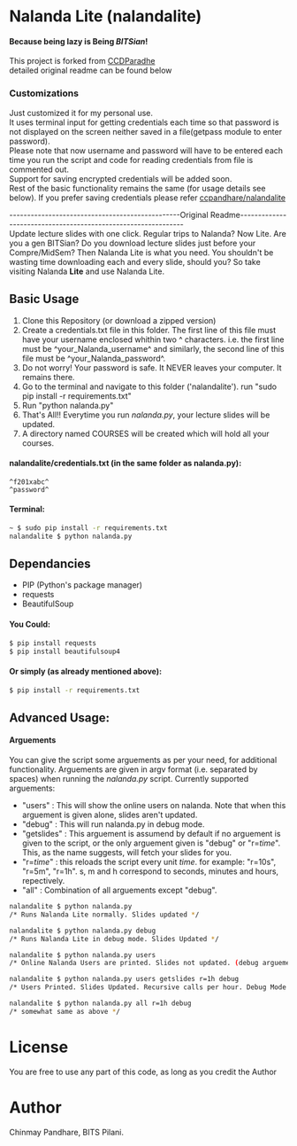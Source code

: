 # Nalanda Lite (nalandalite)
#### Because being lazy is Being _BITSian_!
This project is forked from [CCDParadhe](https://github.com/ccpandhare)  
detailed original readme can be found below  
### Customizations  
Just customized it for my personal use.  
It uses terminal input for getting credentials each time so that password is not displayed on the screen neither saved in a file(getpass module to enter password).    
Please note that now username and password will have to be entered each time you run the script and code for reading credentials from file is commented out.  
Support for saving encrypted credentials will be added soon.  
Rest of the basic functionality remains the same (for usage details see below).
If you prefer saving credentials please refer [ccpandhare/nalandalite](https://github.com/ccpandhare/nalandalite)
  
------------------------------------------------Original Readme--------------------------------------------------------------  
Update lecture slides with one click. Regular trips to Nalanda? Now Lite.
Are you a gen BITSian? Do you download lecture slides just before your Compre/MidSem? Then Nalanda Lite is what you need. You shouldn't be wasting time downloading each and every slide, should you? So take visiting Nalanda **Lite** and use Nalanda Lite.

## Basic Usage
1. Clone this Repository (or download a zipped version)
2. Create a credentials.txt file in this folder. The first line of this file must have your username enclosed whithin two ^ characters. i.e. the first line must be \^your_Nalanda_username\^ and similarly, the second line of this file must be \^your_Nalanda_password\^.
3. Do not worry! Your password is safe. It NEVER leaves your computer. It remains there.
4. Go to the terminal and navigate to this folder ('nalandalite'). run "sudo pip install -r requirements.txt"
5. Run "python nalanda.py"
6. That's All!! Everytime you run _nalanda.py_, your lecture slides will be updated.
7. A directory named COURSES will be created which will hold all your courses.

#### nalandalite/credentials.txt (in the same folder as nalanda.py):
```
^f201xabc^
^password^
```
#### Terminal:
```sh
~ $ sudo pip install -r requirements.txt
nalandalite $ python nalanda.py
```

## Dependancies
  - PIP (Python's package manager)
  - requests
  - BeautifulSoup

#### You Could:
```sh
$ pip install requests
$ pip install beautifulsoup4
```
#### Or simply (as already mentioned above):
```sh
$ pip install -r requirements.txt
```

## Advanced Usage:
#### Arguements
You can give the script some arguements as per your need, for additional functionality.
Arguements are given in argv format (i.e. separated by spaces) when running the _nalanda.py_ script. Currently supported arguements:
 - "users" : This will show the online users on nalanda. Note that when this arguement is given alone, slides aren't updated.
 - "debug" : This will run nalanda.py in debug mode.
 - "getslides" : This arguement is assumend by default if no arguement is given to the script, or the only arguement given is "debug" or "r=_time_". This, as the name suggests, will fetch your slides for you.
 - "r=_time_" : this reloads the script every unit _time_. for example: "r=10s", "r=5m", "r=1h". s, m and h correspond to seconds, minutes and hours, repectively.
 - "all" : Combination of all arguements except "debug".

```sh
nalandalite $ python nalanda.py
/* Runs Nalanda Lite normally. Slides updated */

nalandalite $ python nalanda.py debug
/* Runs Nalanda Lite in debug mode. Slides Updated */

nalandalite $ python nalanda.py users
/* Online Nalanda Users are printed. Slides not updated. (debug arguement can also be given with this) */

nalandalite $ python nalanda.py users getslides r=1h debug
/* Users Printed. Slides Updated. Recursive calls per hour. Debug Mode */

nalandalite $ python nalanda.py all r=1h debug
/* somewhat same as above */
```

# License
You are free to use any part of this code, as long as you credit the Author

# Author
Chinmay Pandhare, BITS Pilani.
